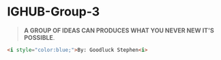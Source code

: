 # IGHUB-Group-3

> **A GROUP OF IDEAS CAN PRODUCES WHAT YOU NEVER NEW IT'S POSSIBLE**.

```````````````html
<i style="color:blue;">By: Goodluck Stephen<i>
``````````````````````